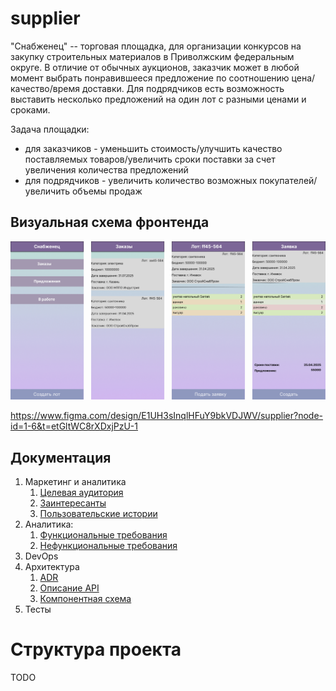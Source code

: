 # supplier

"Снабженец" -- торговая площадка, для организации конкурсов на закупку строительных материалов в Приволжским федеральным округе. 
В отличие от обычных аукционов, заказчик может в любой момент выбрать понравившееся предложение по соотношению цена/качество/время 
доставки. Для подрядчиков есть возможность выставить несколько предложений на один лот с разными ценами и сроками.   

Задача площадки:
* для заказчиков - уменьшить стоимость/улучшить качество поставляемых товаров/увеличить сроки поставки за счет увеличения количества предложений
* для подрядчиков - увеличить количество возможных покупателей/увеличить объемы продаж 

## Визуальная схема фронтенда

![Визуальная схема фронтенда](./img/supplier.png)

https://www.figma.com/design/E1UH3sInqlHFuY9bkVDJWV/supplier?node-id=1-6&t=etGltWC8rXDxjPzU-1

## Документация

1. Маркетинг и аналитика
    1. [Целевая аудитория](./docs/01-biz/01-target-audience.md)
    2. [Заинтересанты](./docs/01-biz/02-stakeholders.md)
    3. [Пользовательские истории](./docs/01-biz/03-bizreq.md)
2. Аналитика:
    1. [Функциональные требования](./docs/02-analysis/01-functional-requiremens.md)
    2. [Нефункциональные требования](./docs/02-analysis/02-nonfunctional-requirements.md)
3. DevOps
4. Архитектура
    1. [ADR](./docs/04-architecture/01-adrs/ADR.md)
    2. [Описание API](./docs/04-architecture/02-api.md)
    3. [Компонентная схема](./docs/04-architecture/03-arch.md)
5. Тесты

# Структура проекта

TODO